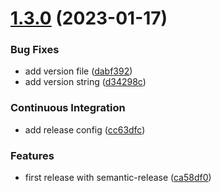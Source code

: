 # [1.3.0](https://github.com/tubenhirn/dagger-ci-modules/compare/v1.2.0...v1.3.0) (2023-01-17)


### Bug Fixes

* add version file ([dabf392](https://github.com/tubenhirn/dagger-ci-modules/commit/dabf39285bdf72488816883e99796be3ac69ae10))
* add version string ([d34298c](https://github.com/tubenhirn/dagger-ci-modules/commit/d34298c192a7e6b0a2327f4fdfb8ddfae38588f4))


### Continuous Integration

* add release config ([cc63dfc](https://github.com/tubenhirn/dagger-ci-modules/commit/cc63dfc2f3e16fe9576e2f31d2ba44ced4373aee))


### Features

* first release with semantic-release ([ca58df0](https://github.com/tubenhirn/dagger-ci-modules/commit/ca58df0b4b5713b5b4b3e8c7a074a1582cb48c16))
